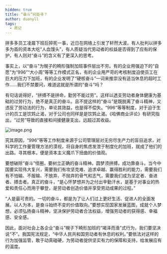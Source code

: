 ```yaml
---
hidden: true
title: “奋斗”何处寻？
author: duanyll
tags:
  - 周记
---
```


拼多多员工凌晨下班后猝死一事，近日在网络上引发了轩然大波。有人批判以拼多多为首的资本大吃“人血馒头”，有人质疑当代劳动者的权益是否得到了应有的保护，有人则对“奋斗”的含义有了更深入的思考。

事实上，以“奋斗”为幌子的畸形强制加班事件层出不穷。有的企业用强迫下的“自愿”为“996”“大小周”等等工作模式正名，有的企业用严苛的考核制度迫使员工在巨大的压力下加班，有的企业发明了“硬核奋斗”一词来推崇没有适当休息的超时工作……我们不禁要问，难道这就是所谓的“奋斗“吗？

有句话说得好，“拼搏不是拼命，勤劳不能过劳”。这样以透支劳动者身体健康为基础的过劳行为，绝不是真正的奋斗。且不提这样的“奋斗”是既脱离了奋斗精神，又违反了劳动法的行为，单论其效益，也是得不偿失。“996“等等制度，对于迫于生计的员工是饮鸩止渴，对于公司也同样是是饮鸩止渴。《哈佛商业评论》有研究指出，“过劳”导致的直接和间接健康支出，远超过其收益。

![image.png](https://i.loli.net/2021/03/21/tVp7We1AxuzYTCM.png)

究其原因，“996”等等工作制度来源于公司管理层对无穷尽生产力的盲目追求，对科学的工作量管理方法的漠视，将自身的焦虑发泄于制度化的加班，就成了他们的出路。寻其根本，便是资本主义魔爪下扭曲的价值观。

要想破除“奋斗”怪圈，要树立正确的奋斗精神。圆梦须拼搏，成功靠奋斗。当今中国要实现伟大复兴，需要我们有攻坚克难、追求卓越、赢得胜利的能力，需要我们有不怕输、不服输、不放弃、不抛弃的骨气和志气，需要我们成为坚定者、奋进者、搏击者。真正的奋斗，“是心怀梦想并为之付出辛勤汗水，是基于对事业的热爱和责任心而用于攀登，是劳动者创造价值并享受劳动成果的过程。”

“人是最可贵的。一切的奋斗，都是为了让人们过上更好生活、促进人的全面发展。以人为本，是奋斗始终不变的价值取向。”要想实现国家发展蓝图，成就个人梦想，必须弘扬奋斗精神，坚决保护劳动者合法权益，增强劳动者的获得感、幸福感、安全感。

因此，面对社会上各企业“奋斗”幌子下畸形加班的“竭泽而渔”式行为，我们要坚决说“不”。我国宪法规定，“中华人民共和国劳动者有休息的权利。”要依法对这样的行为加强监管，敢于动真碰硬，为劳动者提供坚实有力的保障和支持，给发展应有的温度。
